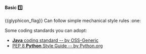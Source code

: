 <div id="title">

#### Basic :one:

</div>
<span id="outcomes">{{glyphicon_flag}} Can follow simple mechanical style rules :one:</span>

<div id="body">

Some coding standards you can adopt:
* [**Java** coding standard -- by OSS-Generic]({{java_coding_standard}})
* [PEP 8 **Python** Style Guide -- by Python.org](https://www.python.org/dev/peps/pep-0008/)

</div>

<div id="extras">
</div>
